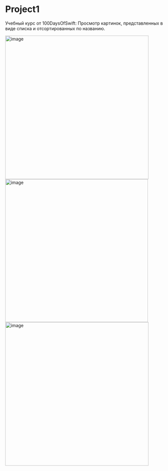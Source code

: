 # Project1
Учебный курс от 100DaysOfSwift:
Просмотр картинок, представленных в виде списка и отсортированных по названию.  

<img width="457" alt="image" src="https://user-images.githubusercontent.com/75022784/165745021-10c150c5-8969-44ed-980d-3dfe848915ed.png">  

<img width="455" alt="image" src="https://user-images.githubusercontent.com/75022784/165745224-77b8e2df-1814-4998-878e-0317f762f7d4.png">  

<img width="457" alt="image" src="https://user-images.githubusercontent.com/75022784/165745145-a3b3b21a-7366-4591-9630-0d984e96ea64.png">  

